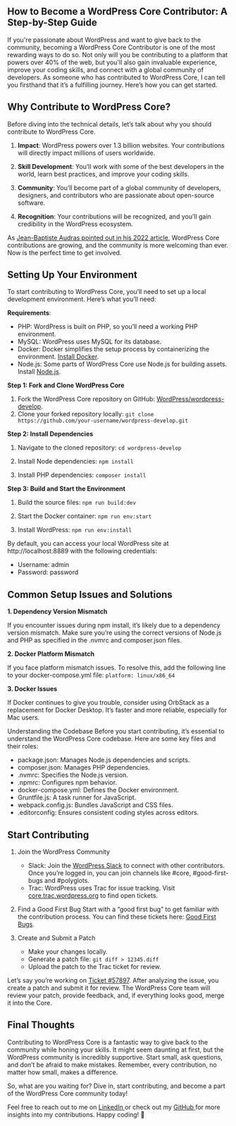 ## **How to Become a WordPress Core Contributor: A Step-by-Step Guide**


If you're passionate about WordPress and want to give back to the community, becoming a WordPress Core Contributor is one of the most rewarding ways to do so. Not only will you be contributing to a platform that powers over 40% of the web, but you'll also gain invaluable experience, improve your coding skills, and connect with a global community of developers. As someone who has contributed to WordPress Core, I can tell you firsthand that it’s a fulfilling journey. Here’s how you can get started.

## **Why Contribute to WordPress Core?**
Before diving into the technical details, let’s talk about why you should contribute to WordPress Core.

 1. **Impact**: WordPress powers over 1.3 billion websites. Your contributions will directly impact millions of users worldwide.
 
 2. **Skill Development**: You’ll work with some of the best developers in the world, learn best practices, and improve your coding skills.
 
 3. **Community**: You’ll become part of a global community of developers, designers, and contributors who are passionate about open-source software.
 
 4. **Recognition**: Your contributions will be recognized, and you’ll gain credibility in the WordPress ecosystem.

As [Jean-Baptiste Audras pointed out in his 2022 article](https://jeanbaptisteaudras.com/en/2022/05/wp-6-0-arturo-contribution-stats/), WordPress Core contributions are growing, and the community is more welcoming than ever. Now is the perfect time to get involved.

## **Setting Up Your Environment**
To start contributing to WordPress Core, you’ll need to set up a local development environment. Here’s what you’ll need:

**Requirements**:

- PHP: WordPress is built on PHP, so you’ll need a working PHP environment.
- MySQL: WordPress uses MySQL for its database.
- Docker: Docker simplifies the setup process by containerizing the environment. [Install Docker](https://docs.docker.com/desktop/setup/install/mac-install/).
- Node.js: Some parts of WordPress Core use Node.js for building assets. Install [Node.js](https://nodejs.org/en/).

**Step 1: Fork and Clone WordPress Core**

1. Fork the WordPress Core repository on GitHub: [WordPress/wordpress-develop](https://github.com/WordPress/wordpress-develop).
2. Clone your forked repository locally:
 `git clone https://github.com/your-username/wordpress-develop.git`

**Step 2: Install Dependencies**

1. Navigate to the cloned repository:
 `cd wordpress-develop`
 
2. Install Node dependencies:
 `npm install`

3. Install PHP dependencies:
 `composer install`

**Step 3: Build and Start the Environment**
1. Build the source files:
`npm run build:dev`

2. Start the Docker container:
`npm run env:start`

3. Install WordPress:
`npm run env:install`

By default, you can access your local WordPress site at http://localhost:8889 with the following credentials:

- Username: admin
- Password: password

## **Common Setup Issues and Solutions**

**1. Dependency Version Mismatch**

If you encounter issues during npm install, it’s likely due to a dependency version mismatch. Make sure you’re using the correct versions of Node.js and PHP as specified in the .nvmrc and composer.json files.

**2. Docker Platform Mismatch**

If you face platform mismatch issues. To resolve this, add the following line to your docker-compose.yml file:
`platform: linux/x86_64`

**3. Docker Issues**

If Docker continues to give you trouble, consider using OrbStack as a replacement for Docker Desktop. It’s faster and more reliable, especially for Mac users.

Understanding the Codebase
Before you start contributing, it’s essential to understand the WordPress Core codebase. Here are some key files and their roles:

- package.json: Manages Node.js dependencies and scripts.
- composer.json: Manages PHP dependencies.
- .nvmrc: Specifies the Node.js version.
- .npmrc: Configures npm behavior.
- docker-compose.yml: Defines the Docker environment.
- Gruntfile.js: A task runner for JavaScript.
- webpack.config.js: Bundles JavaScript and CSS files.
- .editorconfig: Ensures consistent coding styles across editors.

## **Start Contributing**

1. Join the WordPress Community
   - Slack: Join the [WordPress Slack](https://make.wordpress.org/chat/) to connect with other contributors. Once you’re logged in, you can join channels like #core, #good-first-bugs and #polyglots.
   -  Trac: WordPress uses Trac for issue tracking. Visit [core.trac.wordpress.org](https://core.trac.wordpress.org/) to find open tickets.

2. Find a Good First Bug
Start with a “good first bug” to get familiar with the contribution process. You can find these tickets here: [Good First Bugs](https://core.trac.wordpress.org/tickets/good-first-bugs).

3. Create and Submit a Patch
   - Make your changes locally.
   - Generate a patch file:
    `git diff > 12345.diff`
   - Upload the patch to the Trac ticket for review.

Let’s say you’re working on [Ticket #57897](https://core.trac.wordpress.org/ticket/57897). After analyzing the issue, you create a patch and submit it for review. The WordPress Core team will review your patch, provide feedback, and, if everything looks good, merge it into the Core.

## **Final Thoughts**
Contributing to WordPress Core is a fantastic way to give back to the community while honing your skills. It might seem daunting at first, but the WordPress community is incredibly supportive. Start small, ask questions, and don’t be afraid to make mistakes. Remember, every contribution, no matter how small, makes a difference.

So, what are you waiting for? Dive in, start contributing, and become a part of the WordPress Core community today!

Feel free to reach out to me on [LinkedIn ](https://www.linkedin.com/in/its-tanjim-chowdhury/)or check out my [GitHub ](https://github.com/tanjimTC)for more insights into my contributions. Happy coding! 🚀
